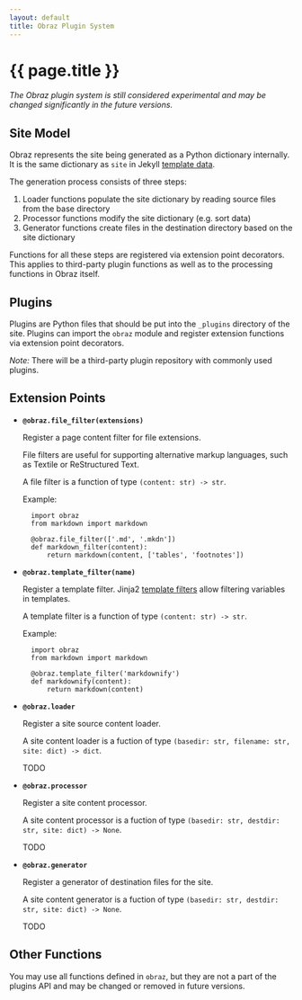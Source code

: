 ```yaml
---
layout: default
title: Obraz Plugin System
---
```


{{ page.title }}
================

_The Obraz plugin system is still considered experimental and may be changed
significantly in the future versions._


Site Model
----------

Obraz represents the site being generated as a Python dictionary internally. It
is the same dictionary as `site` in Jekyll [template data][2].

The generation process consists of three steps:

1. Loader functions populate the site dictionary by reading source files from
   the base directory
2. Processor functions modify the site dictionary (e.g. sort data)
3. Generator functions create files in the destination directory based on the
   site dictionary

Functions for all these steps are registered via extension point decorators.
This applies to third-party plugin functions as well as to the processing
functions in Obraz itself.


Plugins
-------

Plugins are Python files that should be put into the `_plugins` directory of
the site. Plugins can import the `obraz` module and register extension
functions via extension point decorators.

_Note:_ There will be a third-party plugin repository with commonly used plugins.


Extension Points
----------------

* **`@obraz.file_filter(extensions)`**

    Register a page content filter for file extensions.

    File filters are useful for supporting alternative markup languages, such
    as Textile or ReStructured Text.

    A file filter is a function of type `(content: str) -> str`.

    Example:

        import obraz
        from markdown import markdown

        @obraz.file_filter(['.md', '.mkdn'])
        def markdown_filter(content):
            return markdown(content, ['tables', 'footnotes'])

* **`@obraz.template_filter(name)`**

    Register a template filter. Jinja2 [template filters][1] allow filtering
    variables in templates.

    A template filter is a function of type `(content: str) -> str`.

    Example:

        import obraz
        from markdown import markdown

        @obraz.template_filter('markdownify')
        def markdownify(content):
            return markdown(content)

* **`@obraz.loader`**

    Register a site source content loader.

    A site content loader is a fuction of type `(basedir: str, filename: str,
    site: dict) -> dict`.

    TODO

* **`@obraz.processor`**

    Register a site content processor.

    A site content processor is a fuction of type `(basedir: str, destdir: str,
    site: dict) -> None`.

    TODO

* **`@obraz.generator`**

    Register a generator of destination files for the site.

    A site content generator is a fuction of type `(basedir: str, destdir: str,
    site: dict) -> None`.

    TODO


Other Functions
---------------

You may use all functions defined in `obraz`, but they are not a part of the
plugins API and may be changed or removed in future versions.


  [1]: http://jinja.pocoo.org/docs/templates/#filters
  [2]: https://github.com/mojombo/jekyll/wiki/template-data
